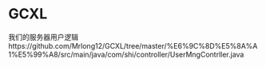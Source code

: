 # GCXL
我们的服务器用户逻辑https://github.com/Mrlong12/GCXL/tree/master/%E6%9C%8D%E5%8A%A1%E5%99%A8/src/main/java/com/shi/controller/UserMngContrller.java
